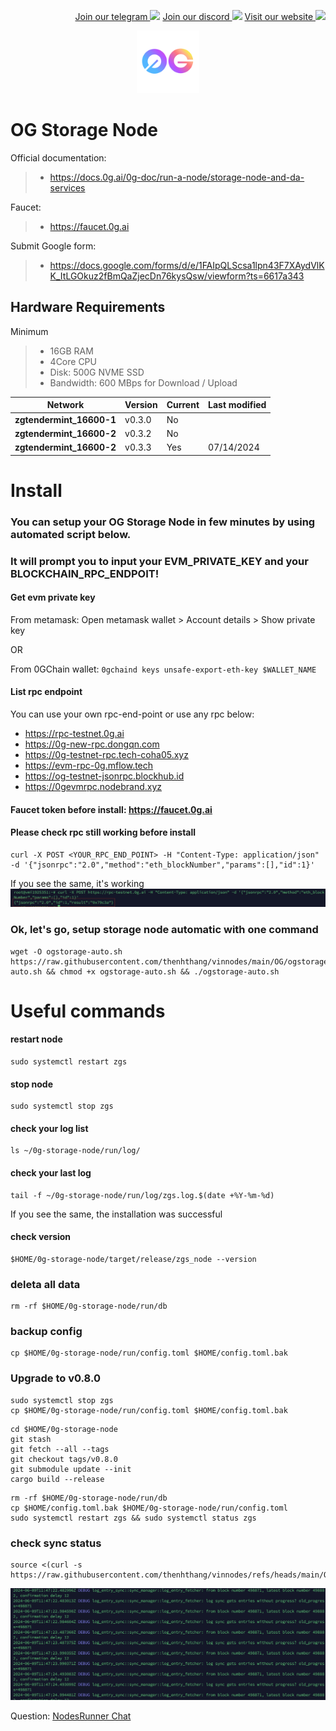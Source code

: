 <p style="font-size:14px" align="right">
<a href="https://t.me/nodesrunnerguru" target="_blank">Join our telegram <img src="https://user-images.githubusercontent.com/50621007/183283867-56b4d69f-bc6e-4939-b00a-72aa019d1aea.png" width="30"/></a>
<a href="https://discord.gg/dvNSrwyU" target="_blank">Join our discord <img src="https://user-images.githubusercontent.com/50621007/176236430-53b0f4de-41ff-41f7-92a1-4233890a90c8.png" width="30"/></a>
<a href="https://vinnodes.com" target="_blank">Visit our website <img src="https://github.com/thenhthang/vinnodes/blob/main/content/logo.jpg?raw=true" width="30"/></a>
</p>
<p align="center">
  <img height="100" height="auto" src="https://github.com/thenhthang/vinnodes/blob/main/content/oglogo.png?raw=true">
</p>

# OG Storage Node

Official documentation:
>- https://docs.0g.ai/0g-doc/run-a-node/storage-node-and-da-services

Faucet:
>- https://faucet.0g.ai

Submit Google form:
>- https://docs.google.com/forms/d/e/1FAIpQLScsa1lpn43F7XAydVlKK_ItLGOkuz2fBmQaZjecDn76kysQsw/viewform?ts=6617a343

## Hardware Requirements 
Minimum
>- 16GB RAM
>- 4Core CPU
>- Disk: 500G NVME SSD
>- Bandwidth: 600 MBps for Download / Upload

| Network | Version | Current | Last modified |
|---------------|-------------|-------------|-------------|
| **zgtendermint_16600-1** | v0.3.0 | No |  |
| **zgtendermint_16600-2** | v0.3.2 | No |  |
| **zgtendermint_16600-2** | v0.3.3 | Yes | 07/14/2024 |

# Install
### You can setup your OG Storage Node in few minutes by using automated script below.
### It will prompt you to input your EVM_PRIVATE_KEY and your BLOCKCHAIN_RPC_ENDPOIT!
#### Get evm private key
From metamask: Open metamask wallet > Account details > Show private key

OR 

From 0GChain wallet: ```0gchaind keys unsafe-export-eth-key $WALLET_NAME```
#### List rpc endpoint
You can use your own rpc-end-point or use any rpc below:
- https://rpc-testnet.0g.ai
- https://0g-new-rpc.dongqn.com
- https://0g-testnet-rpc.tech-coha05.xyz
- https://evm-rpc-0g.mflow.tech
- https://og-testnet-jsonrpc.blockhub.id
- https://0gevmrpc.nodebrand.xyz

#### Faucet token before install: https://faucet.0g.ai
#### Please check rpc still working before install 
```
curl -X POST <YOUR_RPC_END_POINT> -H "Content-Type: application/json" -d '{"jsonrpc":"2.0","method":"eth_blockNumber","params":[],"id":1}'
```
If you see the same, it's working
![alt text](image.png)
### Ok, let's go, setup storage node automatic with one command
```
wget -O ogstorage-auto.sh https://raw.githubusercontent.com/thenhthang/vinnodes/main/OG/ogstorage-auto.sh && chmod +x ogstorage-auto.sh && ./ogstorage-auto.sh
```
# Useful commands
#### restart node
```
sudo systemctl restart zgs
```
#### stop node
```
sudo systemctl stop zgs
```
#### check your log list
```
ls ~/0g-storage-node/run/log/
```
#### check your last log
```
tail -f ~/0g-storage-node/run/log/zgs.log.$(date +%Y-%m-%d)
```
If you see the same, the installation was successful
#### check version
```
$HOME/0g-storage-node/target/release/zgs_node --version
```
### deleta all data
```
rm -rf $HOME/0g-storage-node/run/db
```
### backup config
```
cp $HOME/0g-storage-node/run/config.toml $HOME/config.toml.bak
```
### Upgrade to v0.8.0
```
sudo systemctl stop zgs
cp $HOME/0g-storage-node/run/config.toml $HOME/config.toml.bak
```
```
cd $HOME/0g-storage-node
git stash
git fetch --all --tags
git checkout tags/v0.8.0
git submodule update --init
cargo build --release
```
```
rm -rf $HOME/0g-storage-node/run/db
cp $HOME/config.toml.bak $HOME/0g-storage-node/run/config.toml
sudo systemctl restart zgs && sudo systemctl status zgs
```
### check sync status
```
source <(curl -s https://raw.githubusercontent.com/thenhthang/vinnodes/refs/heads/main/OG/storagenodetest.sh)
```
![alt text](image-1.png)

Question: <a href="https://t.me/nodesrunnerguruchat" target="_blank">NodesRunner Chat</a>
